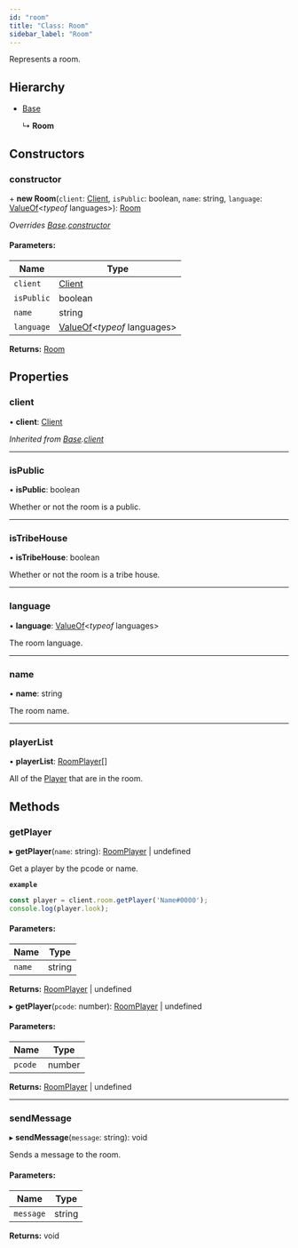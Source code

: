 ```yaml
---
id: "room"
title: "Class: Room"
sidebar_label: "Room"
---
```


Represents a room.

## Hierarchy

* [Base](base.md)

  ↳ **Room**

## Constructors

### constructor

\+ **new Room**(`client`: [Client](client.md), `isPublic`: boolean, `name`: string, `language`: [ValueOf](../globals.md#valueof)<*typeof* languages\>): [Room](room.md)

*Overrides [Base](base.md).[constructor](base.md#constructor)*

#### Parameters:

Name | Type |
------ | ------ |
`client` | [Client](client.md) |
`isPublic` | boolean |
`name` | string |
`language` | [ValueOf](../globals.md#valueof)<*typeof* languages\> |

**Returns:** [Room](room.md)

## Properties

### client

•  **client**: [Client](client.md)

*Inherited from [Base](base.md).[client](base.md#client)*

___

### isPublic

•  **isPublic**: boolean

Whether or not the room is a public.

___

### isTribeHouse

•  **isTribeHouse**: boolean

Whether or not the room is a tribe house.

___

### language

•  **language**: [ValueOf](../globals.md#valueof)<*typeof* languages\>

The room language.

___

### name

•  **name**: string

The room name.

___

### playerList

•  **playerList**: [RoomPlayer](roomplayer.md)[]

All of the [Player](player.md) that are in the room.

## Methods

### getPlayer

▸ **getPlayer**(`name`: string): [RoomPlayer](roomplayer.md) \| undefined

Get a player by the pcode or name.

**`example`** 
```js
const player = client.room.getPlayer('Name#0000');
console.log(player.look);
```

#### Parameters:

Name | Type |
------ | ------ |
`name` | string |

**Returns:** [RoomPlayer](roomplayer.md) \| undefined

▸ **getPlayer**(`pcode`: number): [RoomPlayer](roomplayer.md) \| undefined

#### Parameters:

Name | Type |
------ | ------ |
`pcode` | number |

**Returns:** [RoomPlayer](roomplayer.md) \| undefined

___

### sendMessage

▸ **sendMessage**(`message`: string): void

Sends a message to the room.

#### Parameters:

Name | Type |
------ | ------ |
`message` | string |

**Returns:** void
